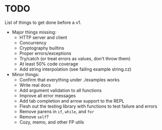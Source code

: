 # TODO

List of things to get done before a v1.
* Major things missing:
    * HTTP server and client
    * Concurrency
    * Cryptography builtins
    * Proper errors/exceptions
    * Try/catch (or treat errors as values, don't throw them)
    * At least 50% code coverage
    * Add string interpolation (see failing example string.cz)
* Minor things:
    * Confirm that everything under ./examples works
    * Write real docs
    * Add argument validation to all functions
    * Improve all error messages
    * Add tab completion and arrow support to the REPL
    * Flesh out the testing library with functions to test failure and errors
    * Remove parens in `if`, `while`, and `for`
    * Remove `self`?
    * Cozy, memo, and other FP utils
